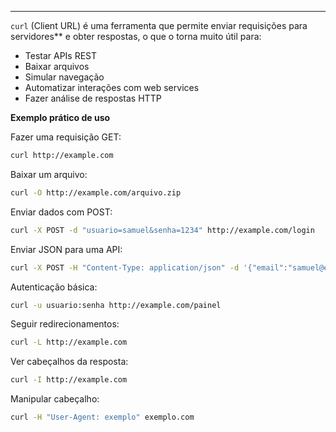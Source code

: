 
---

`curl` (Client URL) é uma ferramenta que permite enviar requisições para servidores** e obter respostas, o que o torna muito útil para:
- Testar APIs REST
- Baixar arquivos
- Simular navegação
- Automatizar interações com web services
- Fazer análise de respostas HTTP

**Exemplo prático de uso**

Fazer uma requisição GET:
```bash
curl http://example.com
```

Baixar um arquivo:
```bash
curl -O http://example.com/arquivo.zip
```

Enviar dados com POST:
```bash
curl -X POST -d "usuario=samuel&senha=1234" http://example.com/login
```

Enviar JSON para uma API:
```bash
curl -X POST -H "Content-Type: application/json" -d '{"email":"samuel@example.com"}' http://api.exemplo.com/usuarios
```

Autenticação básica:
```bash
curl -u usuario:senha http://example.com/painel
```

Seguir redirecionamentos:
```bash
curl -L http://example.com
```

Ver cabeçalhos da resposta:
```bash
curl -I http://example.com
```

Manipular cabeçalho:
```bash
curl -H "User-Agent: exemplo" exemplo.com
```